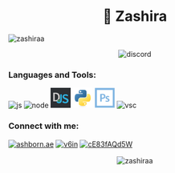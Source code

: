 <h1 align="center">🌙 Zashira</h1>

<p align="left"> <img src="https://komarev.com/ghpvc/?username=zashiraa&label=Profile%20views&color=0e75b6&style=flat" alt="zashiraa" /> </p>
<p align="center"> <img src="https://discord.c99.nl/widget/theme-3/984614990910722049.png" alt="discord" /> </p>
<h3 align="left">Languages and Tools:</h3>
<p align="left"> <img src="https://upload.wikimedia.org/wikipedia/commons/6/6a/JavaScript-logo.png" alt="js" width="40" height="40">
  <img src="https://cdn.iconscout.com/icon/free/png-256/node-js-1174925.png" alt="node" width="40" height="40">
  <img src="https://raw.githubusercontent.com/github/explore/888aa7196bdda1de09e848148fc5929ccfe49ab6/topics/discord-js/discord-js.png" alt="djs" width="40" height="40">
  <img src="https://raw.githubusercontent.com/devicons/devicon/master/icons/python/python-original.svg" alt="python" width="40" height="40">
  <img src="https://raw.githubusercontent.com/devicons/devicon/master/icons/photoshop/photoshop-line.svg" alt="photoshop" width="40" height="40">
  <img src="https://upload.wikimedia.org/wikipedia/commons/thumb/9/9a/Visual_Studio_Code_1.35_icon.svg/2048px-Visual_Studio_Code_1.35_icon.svg.png" alt="vsc" width="40" height="40">

<h3 align="left">Connect with me:</h3>
<p align="left">
<a href="https://instagram.com/ashborn.ae" target="blank"><img align="center" src="https://raw.githubusercontent.com/rahuldkjain/github-profile-readme-generator/master/src/images/icons/Social/instagram.svg" alt="ashborn.ae" height="30" width="40" /></a>
<a href="https://www.youtube.com/c/v6in" target="blank"><img align="center" src="https://raw.githubusercontent.com/rahuldkjain/github-profile-readme-generator/master/src/images/icons/Social/youtube.svg" alt="v6in" height="30" width="40" /></a>
<a href="https://discord.gg/cE83fAQd5W" target="blank"><img align="center" src="https://raw.githubusercontent.com/rahuldkjain/github-profile-readme-generator/master/src/images/icons/Social/discord.svg" alt="cE83fAQd5W" height="30" width="40" /></a>
</p>

<p align="center"> <img align="center" src="https://github-readme-stats.vercel.app/api?username=zashiraa&show_icons=true&locale=en" alt="zashiraa" /></p>

